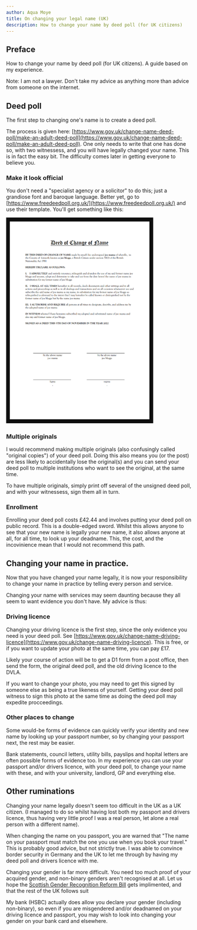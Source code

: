 ```yaml
---
author: Aqua Moye
title: On changing your legal name (UK)
description: How to change your name by deed poll (for UK citizens)
---
```

## Preface
How to change your name by deed poll (for UK citizens). A guide based on my experience.

Note: I am not a lawyer. Don't take my advice as anything more than advice from someone on the internet.

## Deed poll
The first step to changing one's name is to create a deed poll. 

The process is given here: [https://www.gov.uk/change-name-deed-poll/make-an-adult-deed-poll](https://www.gov.uk/change-name-deed-poll/make-an-adult-deed-poll).
One only needs to write that one has done so, with two witnessess, and you will have legally changed your name. This is in fact the easy bit. The difficulty comes later in getting everyone to believe you.

### Make it look official
You don't need a "specialist agency or a solicitor" to do this; just a grandiose font and baroque language. Better yet, go to [https://www.freedeedpoll.org.uk/](https://www.freedeedpoll.org.uk/) and use their template. You'll get something like this:

<img src="https://raw.githubusercontent.com/noseapus/noseapus.github.io/master/deed%20poll.png" alt="Deed Poll" width="400"/>
<!---
![Deed Poll](https://raw.githubusercontent.com/noseapus/noseapus.github.io/master/deed%20poll.png "Deed Poll")
--->

### Multiple originals
I would recommend making multiple originals (also confusingly called "original copies") of your deed poll. Doing this also means you (or the post) are less likely to accidentally lose the original(s) and you can send your deed poll to multiple institutions who want to see the original, at the same time.

To have multiple originals, simply print off several of the unsigned deed poll, and with your witnessess, sign them all in turn.

### Enrollment
Enrolling your deed poll costs £42.44 and involves putting your deed poll on public record. This is a double-edged sword. Whilst this allows anyone to see that your new name is legally your new name, it also allows anyone at all, for all time, to look up your deadname. This, the cost, and the incovinience mean that I would not recommend this path.

## Changing your name in practice.
Now that you have changed your name legally, it is now your responsibility to change your name in practice by telling every person and service.

Changing your name with services may seem daunting because they all seem to want evidence you don't have. My advice is thus:

### Driving licence
Changing your driving licence is the first step, since the only evidence you need is your deed poll. See [https://www.gov.uk/change-name-driving-licence](https://www.gov.uk/change-name-driving-licence). This is free, or if you want to update your photo at the same time, you can pay £17.

Likely your course of action will be to get a D1 form from a post office, then send the form, the original deed poll, and the old driving licence to the DVLA. 

If you want to change your photo, you may need to get this signed by someone else as being a true likeness of yourself. Getting your deed poll witness to sign this photo at the same time as doing the deed poll may expedite procceedings.

### Other places to change
Some would-be forms of evidence can quickly verify your identity and new name by looking up your passport number, so by changing your passport next, the rest may be easier. 

Bank statements, council letters, utility bills, payslips and hopital letters are often possible forms of evidence too. In my experience you can use your passport and/or drivers licence, with your deed poll, to change your name with these, and with your university, landlord, GP and everything else.

## Other ruminations
Changing your name legally doesn't seem too difficult in the UK as a UK citizen. (I managed to do so whilst having lost both my passport and drivers licence, thus having very little proof I was a real person, let alone a real person with a different name).

When changing the name on you passport, you are warned that "The name on your passport must match the one you use when you book your travel." This is probably good advice, but not strictly true. I was able to convince border security in Germany and the UK to let me through by having my deed poll and drivers licence with me.

Changing your gender is far more difficult.  You need too much proof of your acquired gender, and non-binary genders aren't recognised at all. Let us hope the [Scottish Gender Recognition Reform Bill](https://www.parliament.scot/bills-and-laws/bills/gender-recognition-reform-scotland-bill) gets implimented, and that the rest of the UK follows suit

My bank (HSBC) actually does allow you declare your gender (including non-binary), so even if you are misgendered and/or deadnamed on your driving licence and passport, you may wish to look into changing your gender on your bank card and elsewhere.
